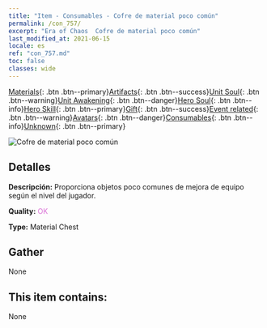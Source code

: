 ```yaml
---
title: "Item - Consumables - Cofre de material poco común"
permalink: /con_757/
excerpt: "Era of Chaos  Cofre de material poco común"
last_modified_at: 2021-06-15
locale: es
ref: "con_757.md"
toc: false
classes: wide
---
```

 [Materials](/ItemsES/){: .btn .btn--primary}[Artifacts](/ItemsES/Artifacts/){: .btn .btn--success}[Unit Soul](/ItemsES/UnitSoul/){: .btn .btn--warning}[Unit Awakening](/ItemsES/UnitAwakening/){: .btn .btn--danger}[Hero Soul](/ItemsES/HeroSoul/){: .btn .btn--info}[Hero Skill](/ItemsES/HeroSkill/){: .btn .btn--primary}[Gift](/ItemsES/Gift/){: .btn .btn--success}[Event related](/ItemsES/Events/){: .btn .btn--warning}[Avatars](/ItemsES/Avatars/){: .btn .btn--danger}[Consumables](/ItemsES/Consumables/){: .btn .btn--info}[Unknown](/ItemsES/Unknown/){: .btn .btn--primary}

 ![Cofre de material poco común](/images/t/i_304001.png)

## Detalles
 **Descripción:** Proporciona objetos poco comunes de mejora de equipo según el nivel del jugador.

 **Quality:** <span style="color: #DA70D6">OK</span>

 **Type:** Material Chest

## Gather

  None

## This item contains:

  None

